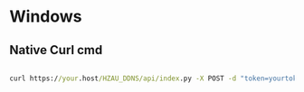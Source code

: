 # Windows
## Native Curl cmd

``` cmd or powershell

curl https://your.host/HZAU_DDNS/api/index.py -X POST -d "token=yourtoken&name=subdomainname&domain_name=domain"

```
